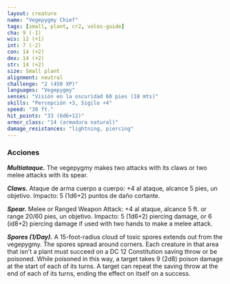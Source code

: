 ```yaml
---
layout: creature
name: "Vegepygmy Chief"
tags: [small, plant, cr2, volos-guide]
cha: 9 (-1)
wis: 12 (+1)
int: 7 (-2)
con: 14 (+2)
dex: 14 (+2)
str: 14 (+2)
size: Small plant
alignment: neutral
challenge: "2 (450 XP)"
languages: "Vegepygmy"
senses: "Visión en la oscuridad 60 pies (18 mts)"
skills: "Percepción +3, Sigilo +4"
speed: "30 ft."
hit_points: "33 (6d6+12)"
armor_class: "14 (armadura natural)"
damage_resistances: "lightning, piercing"
---
```


### Acciones

***Multiataque.*** The vegepygmy makes two attacks with its claws or two melee attacks with its spear.

***Claws.*** Ataque de arma cuerpo a cuerpo: +4 al ataque, alcance 5 pies, un objetivo. Impacto: 5 (1d6+2) puntos de daño cortante.

***Spear.*** Melee or Ranged Weapon Attack: +4 al ataque, alcance 5 ft. or range 20/60 pies, un objetivo. Impacto: 5 (1d6+2) piercing damage, or 6 (id8+2) piercing damage if used with two hands to make a melee attack.

***Spores (1/Day).*** A 15-foot-radius cloud of toxic spores extends out from the vegepygmy. The spores spread around corners. Each creature in that area that isn't a plant must succeed on a DC 12 Constitution saving throw or be poisoned. While poisoned in this way, a target takes 9 (2d8) poison damage at the start of each of its turns. A target can repeat the saving throw at the end of each of its turns, ending the effect on itself on a success.